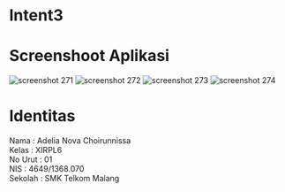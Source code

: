 # Intent3
# Screenshoot Aplikasi
![screenshot 271](https://cloud.githubusercontent.com/assets/22116237/19350171/e6671958-9180-11e6-8293-ba385cd146a1.png)
![screenshot 272](https://cloud.githubusercontent.com/assets/22116237/19350173/e69bdcec-9180-11e6-8b2d-b2ee03c85b08.png)
![screenshot 273](https://cloud.githubusercontent.com/assets/22116237/19350172/e69b3436-9180-11e6-8ca9-1c09d265841d.png)
![screenshot 274](https://cloud.githubusercontent.com/assets/22116237/19350174/e6a2ae14-9180-11e6-9bb1-c635a1cd4708.png)
# Identitas
Nama : Adelia Nova Choirunnissa <br>
Kelas : XIRPL6 <br>
No Urut : 01 <br>
NIS : 4649/1368.070 <br>
Sekolah : SMK Telkom Malang <br>
